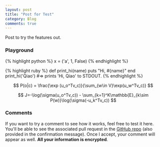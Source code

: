 ```yaml
---
layout: post
title: "Post for Test"
category: Blog
comments: true
---
```

Post to try the features out.

### Playground

{% highlight python %}
x = ('a', 1, False)
{% endhighlight %}

{% highlight ruby %}
def print_hi(name)
  puts "Hi, #{name}"
end
print_hi('Qiao')
#=> prints 'Hi, Qiao' to STDOUT.
{% endhighlight %}

$$ P(o|c) = \frac{\exp (u_o^Tv_c)}{\sum_{w\in V}\exp(u_w^Tv_c)} $$

$$ J=-\log(\sigma(u_o^Tv_c)) - \sum_{k=1}^K\mathbb{E}_{k\sim P(w)}\log(\sigma(-u_k^Tv_c)) $$

### Comments

If you want to try a comment to see how it works, feel free to test it here. You'll be able to see the associated pull request in the [GitHub repo](https://github.com/qiaohuang.github.io/pulls) (also provided in the confirmation message). Once I accept, your comment will appear as well. __All your information is encrypted__.